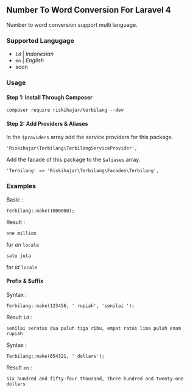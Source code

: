 ## Number To Word Conversion For Laravel 4
Number to word conversion support multi language.

### Supported Langugage
* `id` | *Indonesian*
* `en` | *English*
* soon

### Usage

#### Step 1: Install Through Composer
```
composer require riskihajar/terbilang --dev
````

#### Step 2: Add Providers & Aliases
In the `$providers` array add the service providers for this package.
```
'Riskihajar\Terbilang\TerbilangServiceProvider',
```
Add the facade of this package to the `$aliases` array.
```
'Terbilang' => 'Riskihajar\Terbilang\Facades\Terbilang',
```

### Examples
Basic :
```
Terbilang::make(1000000);
```
Result : 
```
one million
```
for *en* `locale`
```
satu juta
```
for *id* `locale`

#### Prefix & Suffix
Syntax :
```
Terbilang::make(123456, ' rupiah', 'senilai ');
```
Result `id` :
```
senilai seratus dua puluh tiga ribu, empat ratus lima puluh enam rupiah
```
Syntax : 
```
Terbilang::make(654321, ' dollars');
```
Result `en` :
```
six hundred and fifty-four thousand, three hundred and twenty-one dollars
```
